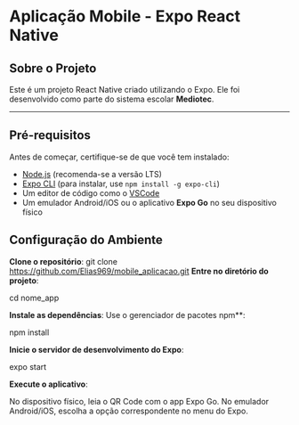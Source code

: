 # **Aplicação Mobile - Expo React Native**

## **Sobre o Projeto**
Este é um projeto React Native criado utilizando o Expo. Ele foi desenvolvido como parte do sistema escolar **Mediotec**.

---

## **Pré-requisitos**
Antes de começar, certifique-se de que você tem instalado:
- [Node.js](https://nodejs.org/) (recomenda-se a versão LTS)
- [Expo CLI](https://expo.dev/tools#cli) (para instalar, use `npm install -g expo-cli`)
- Um editor de código como o [VSCode](https://code.visualstudio.com/)
- Um emulador Android/iOS ou o aplicativo **Expo Go** no seu dispositivo físico

## **Configuração do Ambiente**
 **Clone o repositório**:
   git clone https://github.com/Elias969/mobile_aplicacao.git
**Entre no diretório do projeto**:

cd nome_app

**Instale as dependências**: Use o gerenciador de pacotes npm**:

npm install

**Inicie o servidor de desenvolvimento do Expo**:

expo start

**Execute o aplicativo**:

No dispositivo físico, leia o QR Code com o app Expo Go.
No emulador Android/iOS, escolha a opção correspondente no menu do Expo.
